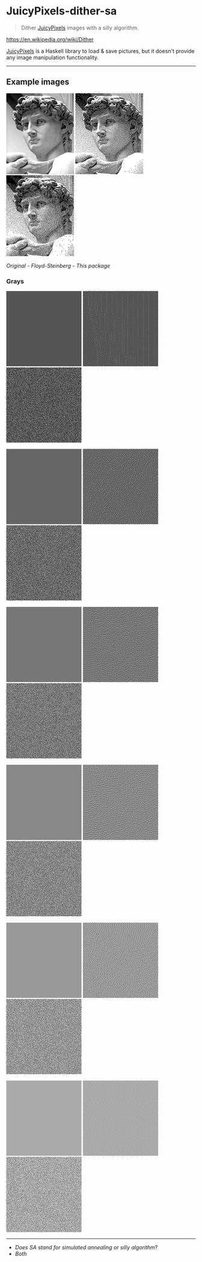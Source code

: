 # JuicyPixels-dither-sa

> Dither [JuicyPixels](https://github.com/Twinside/Juicy.Pixels) images with a silly algorithm.

https://en.wikipedia.org/wiki/Dither

[JuicyPixels](https://github.com/Twinside/Juicy.Pixels) is a Haskell library
to load &amp; save pictures, but it doesn't provide any image manipulation
functionality.

---

## Example images

![Original](https://raw.githubusercontent.com/phadej/JuicyPixels-dither-sa/master/demo/MichelangeloDavid.png)
![Floyd-Steinberg](https://raw.githubusercontent.com/phadej/JuicyPixels-dither-sa/master/demo/MichelangeloDavid-FloydSteinberg.png)
![This package](https://raw.githubusercontent.com/phadej/JuicyPixels-dither-sa/master/demo/MichelangeloDavid-dither.png)

*Original - Floyd-Steinberg - This package*

### Grays

![gray55-or](https://raw.githubusercontent.com/phadej/JuicyPixels-dither-sa/master/demo/gray55.png)
![gray55-fs](https://raw.githubusercontent.com/phadej/JuicyPixels-dither-sa/master/demo/gray55-fs.png)
![gray55-sa](https://raw.githubusercontent.com/phadej/JuicyPixels-dither-sa/master/demo/gray55-sa.png)

![gray66-or](https://raw.githubusercontent.com/phadej/JuicyPixels-dither-sa/master/demo/gray66.png)
![gray66-fs](https://raw.githubusercontent.com/phadej/JuicyPixels-dither-sa/master/demo/gray66-fs.png)
![gray66-sa](https://raw.githubusercontent.com/phadej/JuicyPixels-dither-sa/master/demo/gray66-sa.png)

![gray77-or](https://raw.githubusercontent.com/phadej/JuicyPixels-dither-sa/master/demo/gray77.png)
![gray77-fs](https://raw.githubusercontent.com/phadej/JuicyPixels-dither-sa/master/demo/gray77-fs.png)
![gray77-sa](https://raw.githubusercontent.com/phadej/JuicyPixels-dither-sa/master/demo/gray77-sa.png)

![gray88-or](https://raw.githubusercontent.com/phadej/JuicyPixels-dither-sa/master/demo/gray88.png)
![gray88-fs](https://raw.githubusercontent.com/phadej/JuicyPixels-dither-sa/master/demo/gray88-fs.png)
![gray88-sa](https://raw.githubusercontent.com/phadej/JuicyPixels-dither-sa/master/demo/gray88-sa.png)

![gray99-or](https://raw.githubusercontent.com/phadej/JuicyPixels-dither-sa/master/demo/gray99.png)
![gray99-fs](https://raw.githubusercontent.com/phadej/JuicyPixels-dither-sa/master/demo/gray99-fs.png)
![gray99-sa](https://raw.githubusercontent.com/phadej/JuicyPixels-dither-sa/master/demo/gray99-sa.png)

![grayAA-or](https://raw.githubusercontent.com/phadej/JuicyPixels-dither-sa/master/demo/grayAA.png)
![grayAA-fs](https://raw.githubusercontent.com/phadej/JuicyPixels-dither-sa/master/demo/grayAA-fs.png)
![grayAA-sa](https://raw.githubusercontent.com/phadej/JuicyPixels-dither-sa/master/demo/grayAA-sa.png)

---

- *Does SA stand for simulated annealing or silly algorithm*?
- *Both*
